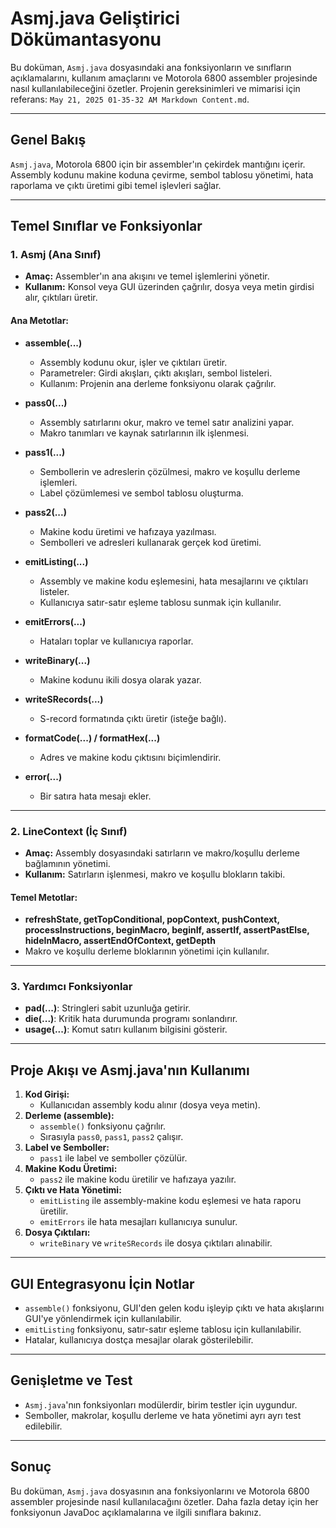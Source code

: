 # Asmj.java Geliştirici Dökümantasyonu

Bu doküman, `Asmj.java` dosyasındaki ana fonksiyonların ve sınıfların açıklamalarını, kullanım amaçlarını ve Motorola 6800 assembler projesinde nasıl kullanılabileceğini özetler. Projenin gereksinimleri ve mimarisi için referans: `May 21, 2025 01-35-32 AM Markdown Content.md`.

---

## Genel Bakış

`Asmj.java`, Motorola 6800 için bir assembler'ın çekirdek mantığını içerir. Assembly kodunu makine koduna çevirme, sembol tablosu yönetimi, hata raporlama ve çıktı üretimi gibi temel işlevleri sağlar. 

---

## Temel Sınıflar ve Fonksiyonlar

### 1. **Asmj (Ana Sınıf)**
- **Amaç:** Assembler'ın ana akışını ve temel işlemlerini yönetir.
- **Kullanım:** Konsol veya GUI üzerinden çağrılır, dosya veya metin girdisi alır, çıktıları üretir.

#### Ana Metotlar:

- **assemble(...)**
  - Assembly kodunu okur, işler ve çıktıları üretir.
  - Parametreler: Girdi akışları, çıktı akışları, sembol listeleri.
  - Kullanım: Projenin ana derleme fonksiyonu olarak çağrılır.

- **pass0(...)**
  - Assembly satırlarını okur, makro ve temel satır analizini yapar.
  - Makro tanımları ve kaynak satırlarının ilk işlenmesi.

- **pass1(...)**
  - Sembollerin ve adreslerin çözülmesi, makro ve koşullu derleme işlemleri.
  - Label çözümlemesi ve sembol tablosu oluşturma.

- **pass2(...)**
  - Makine kodu üretimi ve hafızaya yazılması.
  - Sembolleri ve adresleri kullanarak gerçek kod üretimi.

- **emitListing(...)**
  - Assembly ve makine kodu eşlemesini, hata mesajlarını ve çıktıları listeler.
  - Kullanıcıya satır-satır eşleme tablosu sunmak için kullanılır.

- **emitErrors(...)**
  - Hataları toplar ve kullanıcıya raporlar.

- **writeBinary(...)**
  - Makine kodunu ikili dosya olarak yazar.

- **writeSRecords(...)**
  - S-record formatında çıktı üretir (isteğe bağlı).

- **formatCode(...) / formatHex(...)**
  - Adres ve makine kodu çıktısını biçimlendirir.

- **error(...)**
  - Bir satıra hata mesajı ekler.

---

### 2. **LineContext (İç Sınıf)**
- **Amaç:** Assembly dosyasındaki satırların ve makro/koşullu derleme bağlamının yönetimi.
- **Kullanım:** Satırların işlenmesi, makro ve koşullu blokların takibi.

#### Temel Metotlar:
- **refreshState, getTopConditional, popContext, pushContext, processInstructions, beginMacro, beginIf, assertIf, assertPastElse, hideInMacro, assertEndOfContext, getDepth**
- Makro ve koşullu derleme bloklarının yönetimi için kullanılır.

---

### 3. **Yardımcı Fonksiyonlar**
- **pad(...)**: Stringleri sabit uzunluğa getirir.
- **die(...)**: Kritik hata durumunda programı sonlandırır.
- **usage(...)**: Komut satırı kullanım bilgisini gösterir.

---

## Proje Akışı ve Asmj.java'nın Kullanımı

1. **Kod Girişi:**
   - Kullanıcıdan assembly kodu alınır (dosya veya metin).
2. **Derleme (assemble):**
   - `assemble()` fonksiyonu çağrılır.
   - Sırasıyla `pass0`, `pass1`, `pass2` çalışır.
3. **Label ve Semboller:**
   - `pass1` ile label ve semboller çözülür.
4. **Makine Kodu Üretimi:**
   - `pass2` ile makine kodu üretilir ve hafızaya yazılır.
5. **Çıktı ve Hata Yönetimi:**
   - `emitListing` ile assembly-makine kodu eşlemesi ve hata raporu üretilir.
   - `emitErrors` ile hata mesajları kullanıcıya sunulur.
6. **Dosya Çıktıları:**
   - `writeBinary` ve `writeSRecords` ile dosya çıktıları alınabilir.

---

## GUI Entegrasyonu İçin Notlar
- `assemble()` fonksiyonu, GUI'den gelen kodu işleyip çıktı ve hata akışlarını GUI'ye yönlendirmek için kullanılabilir.
- `emitListing` fonksiyonu, satır-satır eşleme tablosu için kullanılabilir.
- Hatalar, kullanıcıya dostça mesajlar olarak gösterilebilir.

---

## Genişletme ve Test
- `Asmj.java`'nın fonksiyonları modülerdir, birim testler için uygundur.
- Semboller, makrolar, koşullu derleme ve hata yönetimi ayrı ayrı test edilebilir.

---

## Sonuç
Bu doküman, `Asmj.java` dosyasının ana fonksiyonlarını ve Motorola 6800 assembler projesinde nasıl kullanılacağını özetler. Daha fazla detay için her fonksiyonun JavaDoc açıklamalarına ve ilgili sınıflara bakınız.
